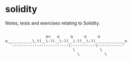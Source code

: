# solidity

Notes, tests and exercises relating to Solidity.

 
````

                  o<   o     o     o     o
o___________\_((__\-))__\-))__\-))__\-))_____________o
  `-------------------------\-----------\-----------'
                              \           \
                                \           \ 

````
